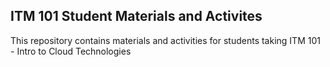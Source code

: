 ## ITM 101 Student Materials and Activites

This repository contains materials and activities for students taking ITM 101 - Intro to Cloud Technologies
